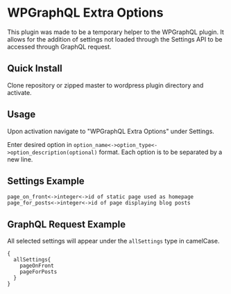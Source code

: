 # WPGraphQL Extra Options
This plugin was made to be a temporary helper to the WPGraphQL plugin. It allows for the addition of settings not loaded through the Settings API to be accessed through GraphQL request.

## Quick Install
Clone repository or zipped master to wordpress plugin directory and activate.

## Usage 
Upon activation navigate to "WPGraphQL Extra Options" under Settings.

Enter desired option in `option_name<->option_type<->option_description(optional)` format. Each option is to be separated by a new line. 

## Settings Example

```
page_on_front<->integer<->id of static page used as homepage
page_for_posts<->integer<->id of page displaying blog posts
```

## GraphQL Request Example
All selected settings will appear under the `allSettings` type in camelCase.

```
{
  allSettings{
    pageOnFront
    pageForPosts
  }
}

```